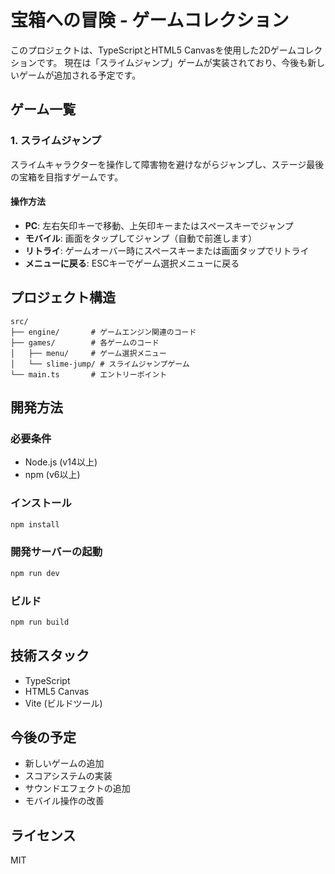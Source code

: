 # 宝箱への冒険 - ゲームコレクション

このプロジェクトは、TypeScriptとHTML5 Canvasを使用した2Dゲームコレクションです。
現在は「スライムジャンプ」ゲームが実装されており、今後も新しいゲームが追加される予定です。

## ゲーム一覧

### 1. スライムジャンプ
スライムキャラクターを操作して障害物を避けながらジャンプし、ステージ最後の宝箱を目指すゲームです。

#### 操作方法
- **PC**: 左右矢印キーで移動、上矢印キーまたはスペースキーでジャンプ
- **モバイル**: 画面をタップしてジャンプ（自動で前進します）
- **リトライ**: ゲームオーバー時にスペースキーまたは画面タップでリトライ
- **メニューに戻る**: ESCキーでゲーム選択メニューに戻る

## プロジェクト構造

```
src/
├── engine/       # ゲームエンジン関連のコード
├── games/        # 各ゲームのコード
│   ├── menu/     # ゲーム選択メニュー
│   └── slime-jump/ # スライムジャンプゲーム
└── main.ts       # エントリーポイント
```

## 開発方法

### 必要条件
- Node.js (v14以上)
- npm (v6以上)

### インストール
```bash
npm install
```

### 開発サーバーの起動
```bash
npm run dev
```

### ビルド
```bash
npm run build
```

## 技術スタック
- TypeScript
- HTML5 Canvas
- Vite (ビルドツール)

## 今後の予定
- 新しいゲームの追加
- スコアシステムの実装
- サウンドエフェクトの追加
- モバイル操作の改善

## ライセンス
MIT